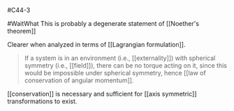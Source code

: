 #C44-3 

#WaitWhat This is probably a degenerate statement of [[Noether's theorem]]

Clearer when analyzed in terms of [[Lagrangian formulation]].

> If a system is in an environment (i.e., [[externality]]) with spherical symmetry (i.e., [[field]]), there can be no torque acting on it, since this would be impossible under spherical symmetry, hence [[law of conservation of angular momentum]].

[[conservation]] is necessary and sufficient for [[axis symmetric]] transformations to exist.